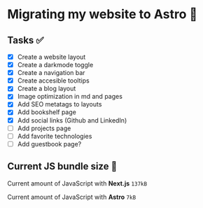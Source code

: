 # Migrating my website to Astro 🚀

## Tasks ✅

- [x] Create a website layout
- [x] Create a darkmode toggle
- [x] Create a navigation bar
- [x] Create accesible tooltips
- [x] Create a blog layout
- [x] Image optimization in md and pages
- [x] Add SEO metatags to layouts
- [x] Add bookshelf page
- [x] Add social links (Github and LinkedIn)
- [ ] Add projects page
- [ ] Add favorite technologies
- [ ] Add guestbook page?

## Current JS bundle size 💽

Current amount of JavaScript with **Next.js** `137kB`

Current amount of JavaScript with **Astro** `7kB`

